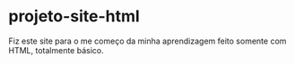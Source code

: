 # projeto-site-html

Fiz este site para o me começo da minha aprendizagem feito somente com HTML, totalmente básico.
